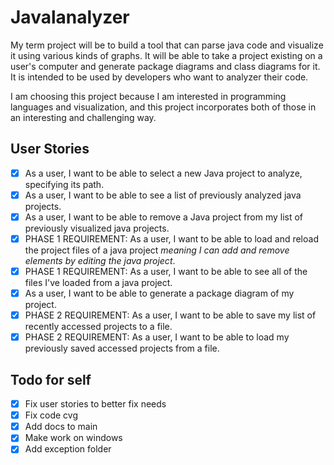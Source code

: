 # Javalanalyzer

My term project will be to build a tool that can parse java code and visualize it using various kinds of graphs. It will be able to take a project existing on a user's computer and generate package diagrams and class diagrams for it. It is intended to be used by developers who want to analyzer their code.

I am choosing this project because I am interested in programming languages and visualization, and this project incorporates both of those in an interesting and challenging way.

## User Stories

- [x] As a user, I want to be able to select a new Java project to analyze, specifying its path.
- [x] As a user, I want to be able to see a list of previously analyzed java projects.
- [x] As a user, I want to be able to remove a Java project from my list of previously visualized java projects.
- [x] PHASE 1 REQUIREMENT: As a user, I want to be able to load and reload the project files of a java project *meaning I can add and remove elements by editing the java project*.
- [x] PHASE 1 REQUIREMENT: As a user, I want to be able to see all of the files I've loaded from a java project.
- [x] As a user, I want to be able to generate a package diagram of my project.
- [x] PHASE 2 REQUIREMENT: As a user, I want to be able to save my list of recently accessed projects to a file.
- [x] PHASE 2 REQUIREMENT: As a user, I want to be able to load my previously saved accessed projects from a file.

## Todo for self
- [x] Fix user stories to better fix needs
- [x] Fix code cvg
- [x] Add docs to main
- [x] Make work on windows
- [x] Add exception folder
